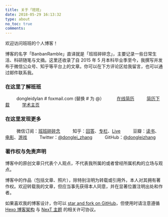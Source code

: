 ```yaml
---
title: 关于「班班」
date: 2018-05-29 16:13:32
type: about
no_toc: true
comments: 
---
```

欢迎访问班班的个人博客！

博客的名字「BanbanRamble」直译就是「班班碎碎念」，主要记录一些日常生活、科研随笔与文摘。这里还收录了自 2015 年 5 月本科毕业季至今，我撰写并发布于微信公众号、知乎等平台上的文章。你可以在下方评论区给我留言，也可以通过邮件联系我。

### 在这里了解班班
　　<i class="fa fa-fw fa-envelope"></i>&nbsp;&nbsp;dongleidylan # foxmail.com (替换 # 为 @）
　　<i class="fa fa-fw fa-linkedin"></i>&nbsp;&nbsp;[在线简历](https://www.linkedin.com/in/dongleizhang)
　　<i class="fa fa-fw fa-file-pdf-o"></i>&nbsp;&nbsp;[简历下载](https://home-1256060851.cos.ap-shanghai.myqcloud.com/file/CV_Donglei_Zhang.pdf)
　　<i class="fa fa-fw fa-globe"></i>&nbsp;&nbsp;[学术主页](https://dongleizhang.com)

### 在这里发现更多
　　<i class="fa fa-fw fa-weixin"></i>&nbsp;&nbsp;微信订阅：<a data-fancybox="gallery" href="https://banbanramble-1256060851.cos.ap-shanghai.myqcloud.com/img/wechat_platform.jpg">班班碎碎念</a>
　　<i class="iconfont icon-zhihu"></i>&nbsp;&nbsp;知乎：[回答](https://www.zhihu.com/people/ZhangDylan/answers)、[专栏](https://zhuanlan.zhihu.com/econramble)、[Live](https://www.zhihu.com/lives/922106856669868032)
　　<i class="iconfont icon-douban"></i>&nbsp;&nbsp;豆瓣：[读书](https://book.douban.com/people/179242800)、[电影](https://movie.douban.com/people/179242800)、[游戏](https://www.douban.com/people/179242800/games)
　　<i class="fa fa-fw fa-twitter"></i>&nbsp;&nbsp;Twitter：[@donglei_zhang](https://twitter.com/donglei_zhang)
　　<i class="fa fa-fw fa-github"></i>&nbsp;&nbsp;GitHub：[@dongleizhang](https://github.com/dongleizhang)

### 著作权与免责声明
博客中的原创文章只代表个人观点，不代表我所属的或者曾经所属机构的立场与观点。

博客中的作品（包括文章、照片），除特别注明为转载或引用外，本人对其拥有著作权。欢迎转载我的文章，但应当事先获得本人同意，并在显著位置注明出处和作者。

如果喜欢我的博客设计，你可以 [star and fork on GitHub](https://github.com/dongleizhang/blog)，但使用时请注意遵循 [Hexo 博客架构](https://github.com/hexojs/hexo/blob/master/LICENSE) 与 [NexT 主题](https://github.com/theme-next/hexo-theme-next/blob/master/LICENSE.md) 的相关许可协议。